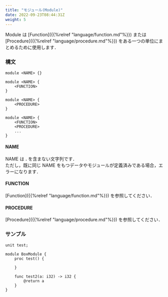 ```yaml
---
title: "モジュール(Module)"
date: 2022-09-23T08:44:31Z
weight: 5
---
```


Module は [Function]({{%relref "language/function.md"%}}) または [Procedure]({{%relref "language/procedure.md"%}}) をある一つの単位にまとめるために使用します．

### 構文

```text
module <NAME> {}

module <NAME> {
    <FUNCTION>
}

module <NAME> {
    <PROCEDURE>
}

module <NAME> {
    <FUNCTION>
    <PROCEDURE>
    ...
}
```

#### NAME

NAME は **\.** を含まない文字列です．  
ただし，既に同じ NAME をもつデータやモジュールが定義済みである場合，エラーになります．

#### FUNCTION

[Function]({{%relref "language/function.md"%}}) を参照してください．

#### PROCEDURE

[Procedure]({{%relref "language/procedure.md"%}}) を参照してください．

### サンプル

```text
unit test;

module BoxModule {
    proc test() {

    }

    func test2(a: i32) -> i32 {
        @return a
    }
}
```
